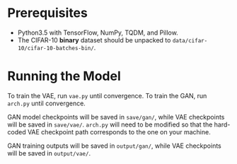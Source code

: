 # Prerequisites
* Python3.5 with TensorFlow, NumPy, TQDM, and Pillow.
* The CIFAR-10 **binary** dataset should be unpacked to `data/cifar-10/cifar-10-batches-bin/`.

# Running the Model
To train the VAE, run `vae.py` until convergence.
To train the GAN, run `arch.py` until convergence.

GAN model checkpoints will be saved in `save/gan/`, while VAE checkpoints will be saved in `save/vae/`.
`arch.py` will need to be modified so that the hard-coded VAE checkpoint path corresponds to the one on your machine.

GAN training outputs will be saved in `output/gan/`, while VAE checkpoints will be saved in `output/vae/`.

